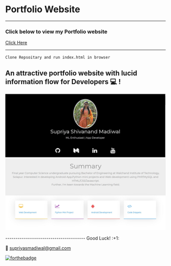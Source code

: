 # Portfolio Website
------------------------------------
### Click below to view my Portfolio website
[Click Here](https://supriya1511.github.io/SupriyaMadiwal/)

-------------------------------------

```
Clone Repsoitary and run index.html in browser
```


## An attractive portfolio website with lucid information flow for Developers :computer: !


<p align="center"> 
  <kbd>
  	<a href="https://supriya1511.github.io/SupriyaMadiwal/" target="_blank">
		<img src="Image1.JPG"></img>	 
	</a>
	<img src="Image2.JPG"></img>
  </kbd>
</p>
---------------------------------------
Good Luck! :+1: 

:e-mail: supriyasmadiwal@gmail.com

[![forthebadge](http://forthebadge.com/images/badges/built-with-love.svg)](http://forthebadge.com)
